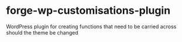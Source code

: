 # forge-wp-customisations-plugin
WordPress plugin for creating functions that need to be carried across should the theme be changed
